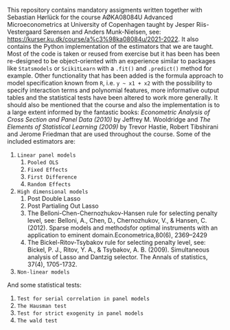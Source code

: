 This repository contains mandatory assigments written together with Sebastian Hørlück for the course AØKA08084U Advanced Microeconometrics at University of Copenhagen taught by Jesper Riis-Vestergaard Sørensen and Anders Munk-Nielsen, see: https://kurser.ku.dk/course/a%c3%98ka08084u/2021-2022. It also contains the Python implementation of the estimators that we are taught. Most of the code is taken or reused from exercise but it has been has been re-designed to be object-oriented with an experience similar to packages like `Statsmodels` or `ScikitLearn` with a `.fit()` and `.predict()` method for example. Other functionality that has been added is the formula approach to model specification known from `R`, i.e. `y ~ x1 + x2` with the possibility to specify interaction terms and polynomial features, more informative output tables and the statistical tests have been altered to work more generally. It should also be mentioned that the course and also the implementation is to a large extent informed by the fantastic books: *Econometric Analysis of Cross Section and Panel Data (2010)* by Jeffrey M. Wooldridge and *The Elements of Statistical Learning (2009)* by  Trevor Hastie, Robert Tibshirani and Jerome Friedman that are used throughout the course. Some of the included estimators are:

1. `Linear panel models`
    1. `Pooled OLS`
    2. `Fixed Effects`
    3. `First Difference`
    4. `Random Effects`
2. `High dimensional models`
    1. Post Double Lasso
    2. Post Partialing Out Lasso
    3. The Belloni-Chen-Chernozhukov-Hansen rule for selecting penalty level, see: Belloni, A., Chen, D., Chernozhukov, V., & Hansen, C. (2012). Sparse models and methodsfor optimal instruments with an application to eminent domain.Econometrica,80(6), 2369–2429
    4. The Bickel-Ritov-Tsybakov rule for selecting penalty level, see: Bickel, P. J., Ritov, Y. A., & Tsybakov, A. B. (2009). Simultaneous analysis of Lasso and Dantzig selector. The Annals of statistics, 37(4), 1705-1732.
4. `Non-linear models`

And some statistical tests:

1. `Test for serial correlation in panel models`
2. `The Hausman test`
3. `Test for strict exogenity in panel models`
4. `The wald test`
